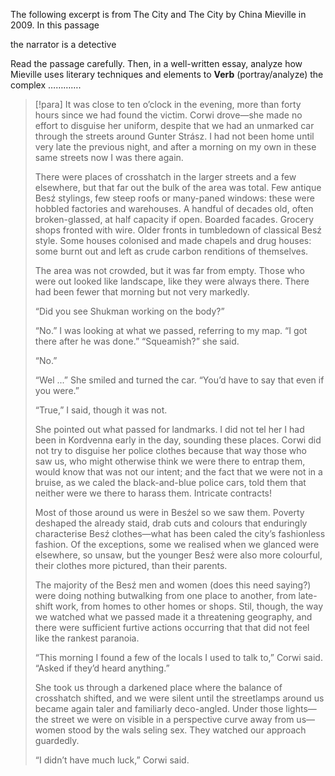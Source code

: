 The following excerpt is from The City and The City by China Mieville in 2009. In this passage

the narrator is a detective 

Read the passage carefully. Then, in a well-written essay, analyze how Mieville uses literary techniques and elements to  **Verb** (portray/analyze) the complex ………….      
> [!para]
> It was close to ten o’clock in the evening, more than forty hours since we had found the victim. Corwi drove—she made no effort to disguise her uniform, despite that we had an unmarked car through the streets around Gunter Strász. I had not been home until very late the previous night, and after a morning on my own in these same streets now I was there again.
> 
> There were places of crosshatch in the larger streets and a few elsewhere, but that far out the bulk of the area was total. Few antique Besź stylings, few steep roofs or many-paned windows: these were hobbled factories and warehouses. A handful of decades old, often broken-glassed, at half capacity if open. Boarded facades. Grocery shops fronted with wire. Older fronts in tumbledown of classical Besź style. Some houses colonised and made chapels and drug houses: some burnt out and left as crude carbon renditions of themselves.
> 
> The area was not crowded, but it was far from empty. Those who were out looked like landscape, like they were always there. There had been fewer that morning but not very markedly.
> 
> “Did you see Shukman working on the body?”
> 
> “No.” I was looking at what we passed, referring to my map. “I got there after he was done.” 
> “Squeamish?” she said. 
> 
> “No.” 
> 
> “Wel ...” She smiled and turned the car. “You’d have to say that even if you were.” 
> 
> “True,” I said, though it was not. 
> 
> She pointed out what passed for landmarks. I did not tel her I had been in Kordvenna early in the day, sounding these places. Corwi did not try to disguise her police clothes because that way those who saw us, who might otherwise think we were there to entrap them, would know that was not our intent; and the fact that we were not in a bruise, as we caled the black-and-blue police cars, told them that neither were we there to harass them. Intricate contracts!
> 
> Most of those around us were in Besźel so we saw them. Poverty deshaped the already staid, drab cuts and colours that enduringly characterise Besź clothes—what has been caled the city’s fashionless fashion. Of the exceptions, some we realised when we glanced were elsewhere, so unsaw, but the younger Besź were also more colourful, their clothes more pictured, than their parents. 
> 
> The majority of the Besź men and women (does this need saying?) were doing nothing butwalking from one place to another, from late-shift work, from homes to other homes or shops. Stil, though, the way we watched what we passed made it a threatening geography, and there were sufficient furtive actions occurring that that did not feel like the rankest paranoia.
> 
> “This morning I found a few of the locals I used to talk to,” Corwi said. “Asked if they’d heard
> anything.”
> 
> She took us through a darkened place where the balance of crosshatch shifted, and
> we were silent until the streetlamps around us became again taler and familiarly deco-angled.
> Under those lights—the street we were on visible in a perspective curve away from us—women
> stood by the wals seling sex. They watched our approach guardedly.
> 
> “I didn’t have much luck,” Corwi said. 

